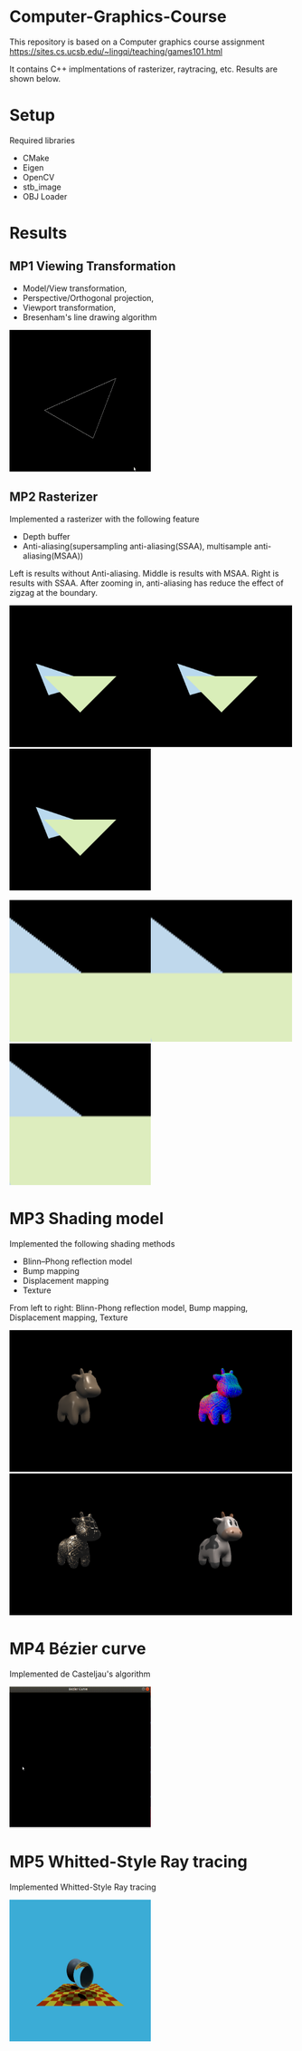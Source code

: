 # Computer-Graphics-Course
This repository is based on a Computer graphics course assignment https://sites.cs.ucsb.edu/~lingqi/teaching/games101.html

It contains C++ implmentations of rasterizer, raytracing, etc. Results are shown below.

# Setup

Required libraries

- CMake
- Eigen
- OpenCV
- stb_image
- OBJ Loader

# Results

## MP1 Viewing Transformation

- Model/View transformation, 
- Perspective/Orthogonal projection, 
- Viewport transformation, 
- Bresenham's line drawing algorithm

<img src="https://github.com/zkcr0000/Computer-Graphics-Course/blob/main/Supplementary/HW1.gif" width="250" height="250"/>

## MP2 Rasterizer

Implemented a rasterizer with the following feature

- Depth buffer
- Anti-aliasing(supersampling anti-aliasing(SSAA), multisample anti-aliasing(MSAA))

Left is results without Anti-aliasing. Middle is results with MSAA. Right is results with SSAA.
After zooming in, anti-aliasing has reduce the effect of zigzag at the boundary.

<img alt="Without Anti-alising" src="https://github.com/zkcr0000/Computer-Graphics-Course/blob/main/Supplementary/Vanilla.png" width="250" height="250"/><img alt="MSAA" src="https://github.com/zkcr0000/Computer-Graphics-Course/blob/main/Supplementary/MSAA.png" width="250" height="250"/><img alt="SSAA" src="https://github.com/zkcr0000/Computer-Graphics-Course/blob/main/Supplementary/SSAA.png" width="250" height="250"/>

<img alt="Without Anti-alising" src="https://github.com/zkcr0000/Computer-Graphics-Course/blob/main/Supplementary/Vanilla_zoomin.png" width="250" height="250"/><img alt="MSAA" src="https://github.com/zkcr0000/Computer-Graphics-Course/blob/main/Supplementary/MSAA_zoomin.png" width="250" height="250"/><img alt="SSAA" src="https://github.com/zkcr0000/Computer-Graphics-Course/blob/main/Supplementary/SSAA_zoomin.png" width="250" height="250"/>

# MP3 Shading model

Implemented the following shading methods

- Blinn–Phong reflection model
- Bump mapping
- Displacement mapping
- Texture

From left to right: Blinn-Phong reflection model, Bump mapping, Displacement mapping, Texture

<img src="https://github.com/zkcr0000/Computer-Graphics-Course/blob/main/Supplementary/phong.png" width="250" height="250"/><img src="https://github.com/zkcr0000/Computer-Graphics-Course/blob/main/Supplementary/bump.png" width="250" height="250"/><img src="https://github.com/zkcr0000/Computer-Graphics-Course/blob/main/Supplementary/displacement.png" width="250" height="250"/><img src="https://github.com/zkcr0000/Computer-Graphics-Course/blob/main/Supplementary/texture.png" width="250" height="250"/>


# MP4 Bézier curve

Implemented de Casteljau's algorithm

<img src="https://github.com/zkcr0000/Computer-Graphics-Course/blob/main/Supplementary/HW4.gif" width="250" height="250"/>

# MP5 Whitted-Style Ray tracing

Implemented Whitted-Style Ray tracing

<img src="https://github.com/zkcr0000/Computer-Graphics-Course/blob/main/Supplementary/HW5.jpg" width="250" height="250"/>




